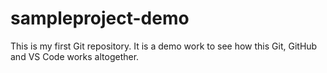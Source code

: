 # sampleproject-demo
This is my first Git repository. It is a demo work to see how this Git, GitHub and VS Code works altogether.
